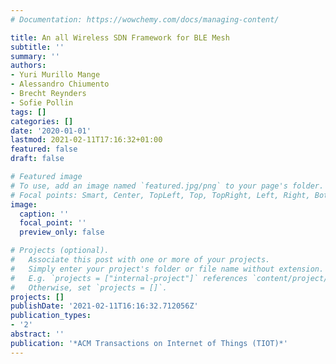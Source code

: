 ```yaml
---
# Documentation: https://wowchemy.com/docs/managing-content/

title: An all Wireless SDN Framework for BLE Mesh
subtitle: ''
summary: ''
authors:
- Yuri Murillo Mange
- Alessandro Chiumento
- Brecht Reynders
- Sofie Pollin
tags: []
categories: []
date: '2020-01-01'
lastmod: 2021-02-11T17:16:32+01:00
featured: false
draft: false

# Featured image
# To use, add an image named `featured.jpg/png` to your page's folder.
# Focal points: Smart, Center, TopLeft, Top, TopRight, Left, Right, BottomLeft, Bottom, BottomRight.
image:
  caption: ''
  focal_point: ''
  preview_only: false

# Projects (optional).
#   Associate this post with one or more of your projects.
#   Simply enter your project's folder or file name without extension.
#   E.g. `projects = ["internal-project"]` references `content/project/deep-learning/index.md`.
#   Otherwise, set `projects = []`.
projects: []
publishDate: '2021-02-11T16:16:32.712056Z'
publication_types:
- '2'
abstract: ''
publication: '*ACM Transactions on Internet of Things (TIOT)*'
---
```


